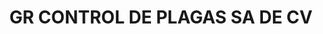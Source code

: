 ---
title: "GR CONTROL DE PLAGAS SA DE CV"
url: /cholula-puebla/gr-control-de-plagas-sa-de-cv/
shop: Allgemein
---